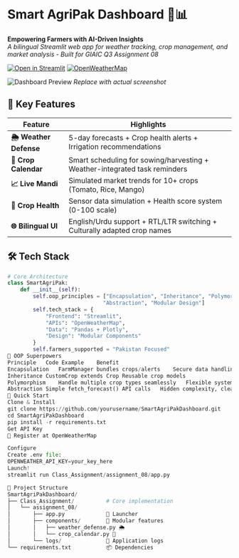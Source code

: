 # Smart AgriPak Dashboard 🌱📊

**Empowering Farmers with AI-Driven Insights**  
*A bilingual Streamlit web app for weather tracking, crop management, and market analysis - Built for GIAIC Q3 Assignment 08*

[![Open in Streamlit](https://static.streamlit.io/badges/streamlit_badge_black_white.svg)](https://agrigrow.streamlit.app/) 
[![OpenWeatherMap](https://img.shields.io/badge/Powered%20by-OpenWeatherMap-%23007bbb)](https://openweathermap.org/)

![Dashboard Preview](https://via.placeholder.com/800x400.png?text=Smart+AgriPak+Dashboard+Preview) *Replace with actual screenshot*

## 🌟 Key Features

| Feature                | Highlights                                                                 |
|------------------------|----------------------------------------------------------------------------|
| **🌦️ Weather Defense**  | 5-day forecasts + Crop health alerts + Irrigation recommendations         |
| **📅 Crop Calendar**    | Smart scheduling for sowing/harvesting + Weather-integrated task reminders |
| **📈 Live Mandi**       | Simulated market trends for 10+ crops (Tomato, Rice, Mango)               |
| **🌱 Crop Health**      | Sensor data simulation + Health score system (0-100 scale)                |
| **🌐 Bilingual UI**     | English/Urdu support + RTL/LTR switching + Culturally adapted crop names   |

## 🛠️ Tech Stack

```python
# Core Architecture
class SmartAgriPak:
    def __init__(self):
        self.oop_principles = ["Encapsulation", "Inheritance", "Polymorphism", 
                              "Abstraction", "Modular Design"]
        self.tech_stack = {
            "Frontend": "Streamlit",
            "APIs": "OpenWeatherMap",
            "Data": "Pandas + Plotly",
            "Design": "Modular Components"
        }
        self.farmers_supported = "Pakistan Focused"
🧩 OOP Superpowers
Principle	Code Example	Benefit
Encapsulation	FarmManager bundles crops/alerts	Secure data handling
Inheritance	CustomCrop extends Crop	Reusable crop models
Polymorphism	Handle multiple crop types seamlessly	Flexible system expansion
Abstraction	Simple fetch_forecast() API calls	Hidden complexity, clean interface
🚀 Quick Start
Clone & Install
git clone https://github.com/yourusername/SmartAgriPakDashboard.git
cd SmartAgriPakDashboard
pip install -r requirements.txt
Get API Key
🔑 Register at OpenWeatherMap

Configure
Create .env file:
OPENWEATHER_API_KEY=your_key_here
Launch!
streamlit run Class_Assignment/assignment_08/app.py

📂 Project Structure
SmartAgriPakDashboard/
├── Class_Assignment/          # Core implementation
│   └── assignment_08/
│       ├── app.py             🚀 Launcher
│       ├── components/        🧩 Modular features
│       │   ├── weather_defense.py 🌦️
│       │   └── crop_calendar.py 📅
│       └── logs/              📝 Application logs
└── requirements.txt           📦 Dependencies
